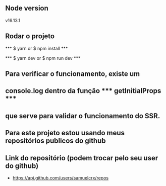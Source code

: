 ## Node version
  v16.13.1

## Rodar o projeto

  *** $ yarn or $ npm install ***

  *** $ yarn dev or $ npm run dev ***

  ## Para verificar o funcionamento, existe um 
  ## console.log dentro da função *** getInitialProps ***
  ## que serve para validar o funcionamento do SSR.


  ## Para este projeto estou usando meus repositórios publicos do github

  ## Link do repositório (podem trocar pelo seu user do github)

  - https://api.github.com/users/samuelcrx/repos